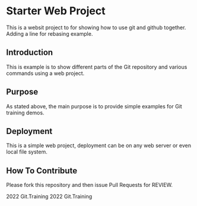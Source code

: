 # Starter Web Project
This is a websit project to for showing how to use git and github together.
Adding a line for rebasing example.

## Introduction
This is example is to show different parts of the Git repository and various commands using a web project.

## Purpose
As stated above, the main purpose is to provide simple examples for Git training demos.

## Deployment
This is a simple web project, deployment can be on any web server or even local file system.

## How To Contribute

Please fork this repository and then issue Pull Requests for REVIEW.

2022 Git.Training
2022 Git.Training